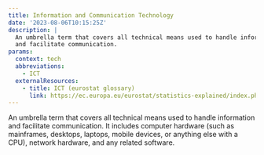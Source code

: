 ```yaml
---
title: Information and Communication Technology
date: '2023-08-06T10:15:25Z'
description: |
  An umbrella term that covers all technical means used to handle information
  and facilitate communication.
params:
  context: tech
  abbreviations:
    - ICT
  externalResources:
    - title: ICT (eurostat glossary)
      link: https://ec.europa.eu/eurostat/statistics-explained/index.php?title=Glossary:Information_and_communication_technology_(ICT)
---
```


An umbrella term that covers all technical means used to handle information
and facilitate communication. It includes computer hardware (such as mainframes,
desktops, laptops, mobile devices, or anything else with a CPU), network hardware,
and any related software.
